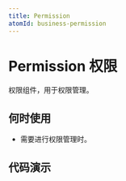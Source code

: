 ```yaml
---
title: Permission
atomId: business-permission
---
```


# Permission 权限

权限组件，用于权限管理。

## 何时使用

- 需要进行权限管理时。

## 代码演示

<code src="./demos/basic.tsx" background="var(--main-bg-color)" title="基础卡片" description="当单独使用时 `ProCard` 就是一个普通的卡片。"></code>
